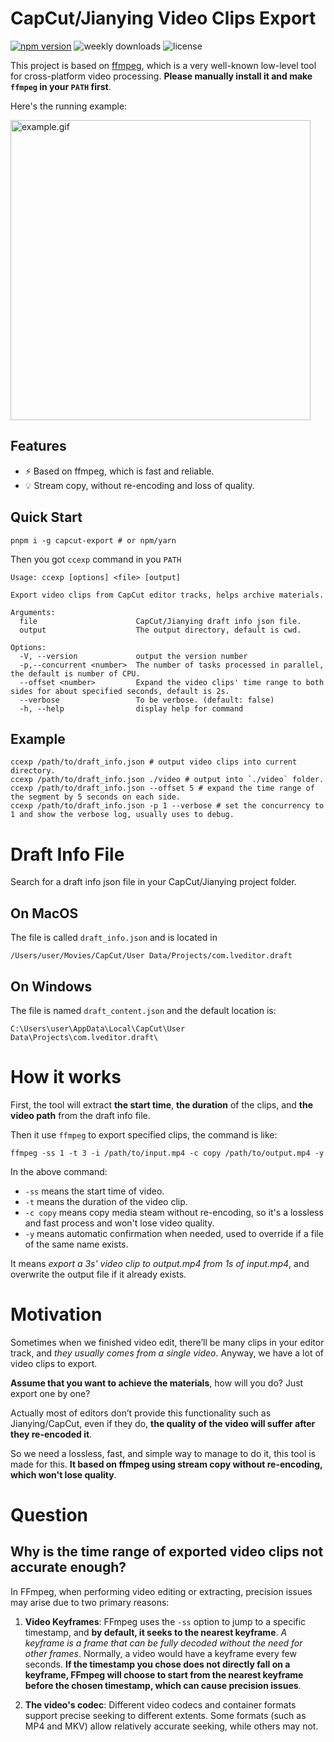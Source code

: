 # CapCut/Jianying Video Clips Export

[![npm version](https://img.shields.io/npm/v/capcut-export)](https://npmjs.com/package/capcut-export)
![weekly downloads](https://img.shields.io/npm/dw/capcut-export)
![license](https://img.shields.io/npm/l/capcut-export)

This project is based on [ffmpeg](https://ffmpeg.org/), which is a very well-known low-level tool for cross-platform video processing. **Please manually install it and make `ffmpeg` in your `PATH` first**.

Here's the running example:

<img alt="example.gif" width="480" src="https://raw.githubusercontent.com/emosheeep/capcut-export/HEAD/example.gif">

## Features

- ⚡️ Based on ffmpeg, which is fast and reliable.
- 💡 Stream copy, without re-encoding and loss of quality.

## Quick Start

```shell
pnpm i -g capcut-export # or npm/yarn
```

Then you got `ccexp` command in you `PATH`

```
Usage: ccexp [options] <file> [output]

Export video clips from CapCut editor tracks, helps archive materials.

Arguments:
  file                      CapCut/Jianying draft info json file.
  output                    The output directory, default is cwd.

Options:
  -V, --version             output the version number
  -p,--concurrent <number>  The number of tasks processed in parallel, the default is number of CPU.
  --offset <number>         Expand the video clips' time range to both sides for about specified seconds, default is 2s.
  --verbose                 To be verbose. (default: false)
  -h, --help                display help for command
```

## Example

```shell
ccexp /path/to/draft_info.json # output video clips into current directory.
ccexp /path/to/draft_info.json ./video # output into `./video` folder.
ccexp /path/to/draft_info.json --offset 5 # expand the time range of the segment by 5 seconds on each side.
ccexp /path/to/draft_info.json -p 1 --verbose # set the concurrency to 1 and show the verbose log, usually uses to debug.
```

# Draft Info File

Search for a draft info json file in your CapCut/Jianying project folder.

## On MacOS

The file is called `draft_info.json` and is located in

```
/Users/user/Movies/CapCut/User Data/Projects/com.lveditor.draft
```

## On Windows

The file is named `draft_content.json` and the default location is:

```
C:\Users\user\AppData\Local\CapCut\User Data\Projects\com.lveditor.draft\
```

# How it works

First, the tool will extract **the start time**, **the duration** of the clips, and **the video path** from the draft info file.

Then it use `ffmpeg` to export specified clips, the command is like:

```shell
ffmpeg -ss 1 -t 3 -i /path/to/input.mp4 -c copy /path/to/output.mp4 -y
```

In the above command:

- `-ss` means the start time of video.
- `-t` means the duration of the video clip.
- `-c copy` means copy media steam without re-encoding, so it's a lossless and fast process and won't lose video quality.
- `-y` means automatic confirmation when needed, used to override if a file of the same name exists.

It means *export a 3s' video clip to output.mp4 from 1s of input.mp4*, and overwrite the output file if it already exists.

# Motivation

Sometimes when we finished video edit, there’ll be many clips in your editor track, and *they usually comes from a single video*. Anyway, we have a lot of video clips to export.

**Assume that you want to achieve the materials**, how will you do? Just export one by one? 

Actually most of editors don’t provide this functionality such as Jianying/CapCut, even if they do, **the quality of the video will suffer after they re-encoded it**.

So we need a lossless, fast, and simple way to manage to do it, this tool is made for this. **It based on ffmpeg using stream copy without re-encoding, which won't lose quality**.

# Question

## Why is the time range of exported video clips not accurate enough?

In FFmpeg, when performing video editing or extracting, precision issues may arise due to two primary reasons:

1. **Video Keyframes**: FFmpeg uses the `-ss` option to jump to a specific timestamp, and **by default, it seeks to the nearest keyframe**. *A keyframe is a frame that can be fully decoded without the need for other frames*. Normally, a video would have a keyframe every few seconds. **If the timestamp you chose does not directly fall on a keyframe, FFmpeg will choose to start from the nearest keyframe before the chosen timestamp, which can cause precision issues**.

2. **The video's codec**: Different video codecs and container formats support precise seeking to different extents. Some formats (such as MP4 and MKV) allow relatively accurate seeking, while others may not.
